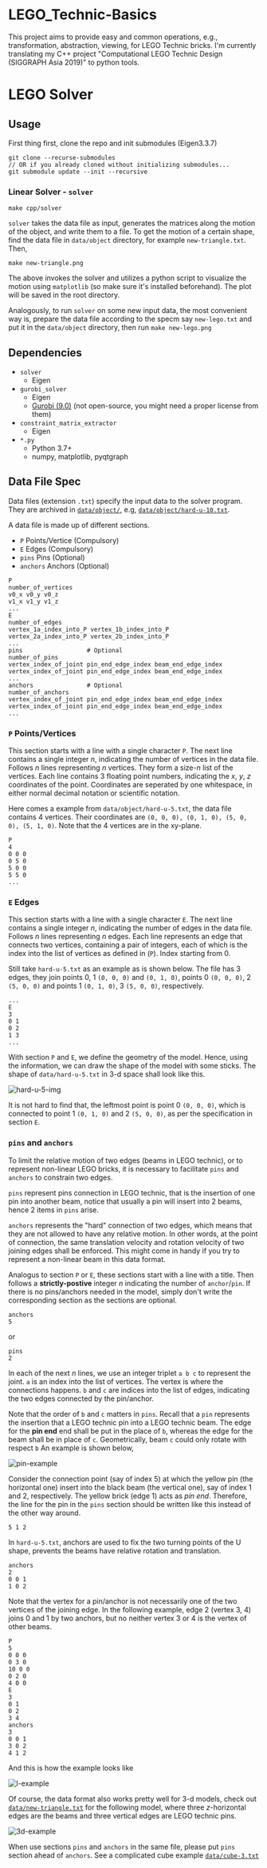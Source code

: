 # LEGO_Technic-Basics
This project aims to provide easy and common operations, e.g., transformation, abstraction, viewing, for LEGO Technic bricks.
I'm currently translating my C++ project "Computational LEGO Technic Design (SIGGRAPH Asia 2019)" to python tools.

LEGO Solver
============

Usage
-------

First thing first, clone the repo and init submodules (Eigen3.3.7)
```
git clone --recurse-submodules
// OR if you already cloned without initializing submodules...
git submodule update --init --recursive
```

### Linear Solver - `solver`
```
make cpp/solver
```
`solver` takes the data file as input, generates the matrices along the motion of the object, and write them to a file. To get the motion of a certain shape, find the data file in `data/object` directory, for example `new-triangle.txt`. Then,
```
make new-triangle.png
```
The above invokes the solver and utilizes a python script to visualize the motion using `matplotlib` (so make sure it's installed beforehand). The plot will be saved in the root directory.

Analogously, to run `solver` on some new input data, the most convenient way is, prepare the data file according to the specm say `new-lego.txt` and put it in the `data/object` directory, then run `make new-lego.png`

Dependencies
------------
- `solver`
  - Eigen
- `gurobi_solver`
  - Eigen
  - [Gurobi (9.0)](https://www.gurobi.com/) (not open-source, you might need a proper license from them)
- `constraint_matrix_extractor`
  - Eigen
- `*.py`
  - Python 3.7+
  - numpy, matplotlib, pyqtgraph

Data File Spec
-----------------------
Data files (extension `.txt`) specify the input data to the solver program. They are archived in [`data/object/`](./data/object), e.g, [`data/object/hard-u-10.txt`](./data/object/hard-u-10.txt).

A data file is made up of different sections.
- `P` Points/Vertice (Compulsory)
- `E` Edges (Compulsory)
- `pins` Pins (Optional)
- `anchors` Anchors (Optional)

```
P
number_of_vertices
v0_x v0_y v0_z
v1_x v1_y v1_z
...
E
number_of_edges
vertex_1a_index_into_P vertex_1b_index_into_P
vertex_2a_index_into_P vertex_2b_index_into_P
...
pins                  # Optional 
number_of_pins
vertex_index_of_joint pin_end_edge_index beam_end_edge_index
vertex_index_of_joint pin_end_edge_index beam_end_edge_index
...
anchors               # Optional
number_of_anchors
vertex_index_of_joint pin_end_edge_index beam_end_edge_index
vertex_index_of_joint pin_end_edge_index beam_end_edge_index
...
```

### `P` Points/Vertices

This section starts with a line with a single character `P`. 
The next line contains a single integer *n*, indicating the number of vertices in the data file. Follows *n* lines representing *n* vertices. They form a size-*n* list of the vertices.
Each line contains 3 floating point numbers, indicating the *x*, *y*, *z* coordinates of the point.
Coordinates are seperated by one whitespace, in either normal decimal notation or scientific notation. 

Here comes a example from `data/object/hard-u-5.txt`, the data file contains 4 vertices. Their coordinates are `(0, 0, 0), (0, 1, 0), (5, 0, 0), (5, 1, 0)`. Note that the 4 vertices are in the xy-plane.
```
P
4
0 0 0
0 5 0
5 0 0
5 5 0
...
```

### `E` Edges

This section starts with a line with a single character `E`. 
The next line contains a single integer *n*, indicating the number of edges in the data file. Follows *n* lines representing *n* edges.
Each line represents an edge that connects two vertices, containing a pair of integers, each of which is the index into the list of vertices as defined in (`P`). Index starting from 0. 

Still take `hard-u-5.txt` as an example as is shown below. The file has 3 edges, they join points 0, 1 `(0, 0, 0)` and `(0, 1, 0)`, points 0 `(0, 0, 0)`, 2 `(5, 0, 0)` and points 1 `(0, 1, 0)`, 3 `(5, 0, 0)`, respectively.
```
...
E
3
0 1
0 2
1 3
...
```

With section `P` and `E`, we define the geometry of the model. Hence, using the information, we can draw the shape of the model with some sticks. The shape of `data/hard-u-5.txt` in 3-d space shall look like this. 

![hard-u-5-img](./img/archive/hard-u-5.png)

It is not hard to find that, the leftmost point is point 0 `(0, 0, 0)`, which is connected to point 1 `(0, 1, 0)` and 2 `(5, 0, 0)`, as per the specification in section `E`.

### `pins` and `anchors`

To limit the relative motion of two edges (beams in LEGO technic), or to represent non-linear LEGO bricks, it is necessary to facilitate `pins` and `anchors` to constrain two edges.

`pins` represent pins connection in LEGO technic, that is the insertion of one pin into another beam, notice that usually a pin will insert into 2 beams, hence 2 items in `pins` arise.

`anchors` represents the "hard" connection of two edges, which means that they are not allowed to have any relative motion. In other words, at the point of connection, the same translation velocity and rotation velocity of two joining edges shall be enforced. This might come in handy if you try to represent a non-linear beam in this data format.

Analogus to section `P` or `E`, these sections start with a line with a title.
Then follows a **strictly-postive** integer *n* indicating the number of `anchor`/`pin`. If there is no pins/anchors needed in the model, simply don't write the corresponding section as the sections are optional.
```
anchors
5
```
or 
```
pins
2
```
In each of the next *n* lines, we use an integer triplet `a b c` to represent the joint. `a` is an index into the list of vertices. The vertex is where the connections happens. `b` and `c` are indices into the list of edges, indicating the two edges connected by the pin/anchor. 

Note that the order of `b` and `c` matters in `pins`. Recall that a `pin` represents the insertion that a LEGO technic pin into a LEGO technic beam. The edge for the  **pin end** end shall be put in the place of `b`, whereas the edge for the beam shall be in place of `c`. Geometrically, beam `c` could only rotate with respect `b` An example is shown below,

![pin-example](./img/pin-example.png)

Consider the connection point (say of index 5) at which the yellow pin (the horizontal one) insert into the black beam (the vertical one), say of index 1 and 2, respectively. The yellow brick (edge 1) acts as *pin end*. Therefore, the line for the pin in the `pins` section should be written like this instead of the other way around. 
```
5 1 2
```
In `hard-u-5.txt`, anchors are used to fix the two turning points of the U shape, prevents the beams have relative rotation and translation.
```
anchors
2
0 0 1
1 0 2
```

Note that the vertex for a pin/anchor is not necessarily one of the two vertices of the joining edge. In the following example, edge 2 (vertex 3, 4) joins 0 and 1 by two anchors, but no neither vertex 3 or 4 is the vertex of other beams.

```
P
5
0 0 0
0 3 0
10 0 0
0 2 0
4 0 0
E
3
0 1
0 2
3 4
anchors
3
0 0 1
3 0 2
4 1 2
```
And this is how the example looks like

![l-example](./img/archive/hard-l-2-4.png)

Of course, the data format also works pretty well for 3-d models, check out [`data/new-triangle.txt`](./data/new-triangle.txt) for the following model, where three *z*-horizontal edges are the beams and three vertical edges are LEGO technic pins.

![3d-example](./img/archive/new-triangle.png)

When use sections `pins` and `anchors` in the same file, please put `pins` section ahead of `anchors`. See a complicated cube example [`data/cube-3.txt`](./data/cube-3.txt)